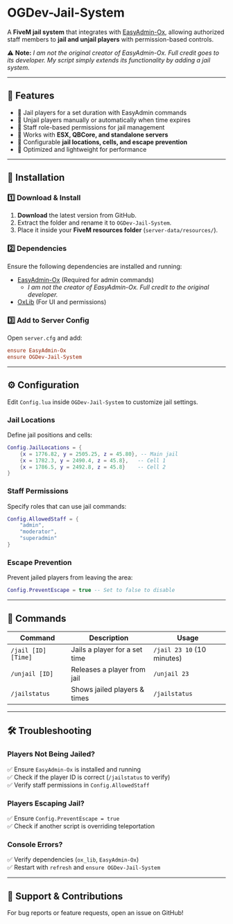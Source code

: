
# **OGDev-Jail-System**  
A **FiveM jail system** that integrates with [EasyAdmin-Ox](https://github.com/crazy-kol/EasyAdmin-OxLib), allowing authorized staff members to **jail and unjail players** with permission-based controls.  

⚠ **Note:** *I am not the original creator of EasyAdmin-Ox. Full credit goes to its developer. My script simply extends its functionality by adding a jail system.*  

---

## **📌 Features**  
- 🔹 Jail players for a set duration with EasyAdmin commands  
- 🔹 Unjail players manually or automatically when time expires  
- 🔹 Staff role-based permissions for jail management  
- 🔹 Works with **ESX, QBCore, and standalone servers**  
- 🔹 Configurable **jail locations, cells, and escape prevention**  
- 🔹 Optimized and lightweight for performance  

---

## **📂 Installation**  

### **1️⃣ Download & Install**  
1. **Download** the latest version from GitHub.  
2. Extract the folder and rename it to `OGDev-Jail-System`.  
3. Place it inside your **FiveM resources folder** (`server-data/resources/`).  

### **2️⃣ Dependencies**  
Ensure the following dependencies are installed and running:  
- [EasyAdmin-Ox](https://github.com/crazy-kol/EasyAdmin-OxLib) (Required for admin commands)  
  - *I am not the creator of EasyAdmin-Ox. Full credit to the original developer.*  
- [OxLib](https://overextended.dev/) (For UI and permissions)  

### **3️⃣ Add to Server Config**  
Open `server.cfg` and add:  
```ini
ensure EasyAdmin-Ox
ensure OGDev-Jail-System
```

---

## **⚙️ Configuration**  

Edit `Config.lua` inside `OGDev-Jail-System` to customize jail settings.  

### **Jail Locations**  
Define jail positions and cells:  
```lua
Config.JailLocations = {
    {x = 1776.82, y = 2505.25, z = 45.80}, -- Main jail
    {x = 1782.3, y = 2490.4, z = 45.8},   -- Cell 1
    {x = 1786.5, y = 2492.8, z = 45.8}    -- Cell 2
}
```

### **Staff Permissions**  
Specify roles that can use jail commands:  
```lua
Config.AllowedStaff = {
    "admin",
    "moderator",
    "superadmin"
}
```

### **Escape Prevention**  
Prevent jailed players from leaving the area:  
```lua
Config.PreventEscape = true -- Set to false to disable
```

---

## **🚀 Commands**  

| Command | Description | Usage |  
|---------|------------|--------|  
| `/jail [ID] [Time]` | Jails a player for a set time | `/jail 23 10` (10 minutes) |  
| `/unjail [ID]` | Releases a player from jail | `/unjail 23` |  
| `/jailstatus` | Shows jailed players & times | `/jailstatus` |  

---

## **🛠️ Troubleshooting**  

### **Players Not Being Jailed?**  
✅ Ensure `EasyAdmin-Ox` is installed and running  
✅ Check if the player ID is correct (`/jailstatus` to verify)  
✅ Verify staff permissions in `Config.AllowedStaff`  

### **Players Escaping Jail?**  
✅ Ensure `Config.PreventEscape = true`  
✅ Check if another script is overriding teleportation  

### **Console Errors?**  
✅ Verify dependencies (`ox_lib`, `EasyAdmin-Ox`)  
✅ Restart with `refresh` and `ensure OGDev-Jail-System`  

---

## **📢 Support & Contributions**  
For bug reports or feature requests, open an issue on GitHub!  
